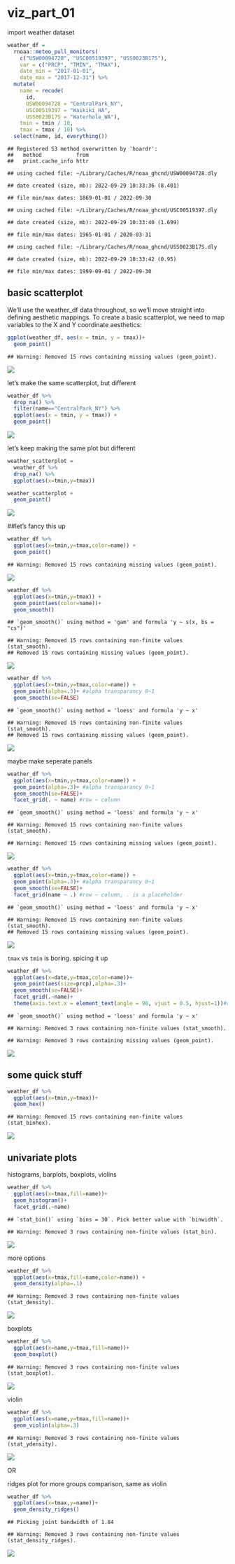 viz_part_01
================

import weather dataset

``` r
weather_df = 
  rnoaa::meteo_pull_monitors(
    c("USW00094728", "USC00519397", "USS0023B17S"),
    var = c("PRCP", "TMIN", "TMAX"), 
    date_min = "2017-01-01",
    date_max = "2017-12-31") %>%
  mutate(
    name = recode(
      id, 
      USW00094728 = "CentralPark_NY", 
      USC00519397 = "Waikiki_HA",
      USS0023B17S = "Waterhole_WA"),
    tmin = tmin / 10,
    tmax = tmax / 10) %>%
  select(name, id, everything())
```

    ## Registered S3 method overwritten by 'hoardr':
    ##   method           from
    ##   print.cache_info httr

    ## using cached file: ~/Library/Caches/R/noaa_ghcnd/USW00094728.dly

    ## date created (size, mb): 2022-09-29 10:33:36 (8.401)

    ## file min/max dates: 1869-01-01 / 2022-09-30

    ## using cached file: ~/Library/Caches/R/noaa_ghcnd/USC00519397.dly

    ## date created (size, mb): 2022-09-29 10:33:40 (1.699)

    ## file min/max dates: 1965-01-01 / 2020-03-31

    ## using cached file: ~/Library/Caches/R/noaa_ghcnd/USS0023B17S.dly

    ## date created (size, mb): 2022-09-29 10:33:42 (0.95)

    ## file min/max dates: 1999-09-01 / 2022-09-30

## basic scatterplot

We’ll use the weather_df data throughout, so we’ll move straight into
defining aesthetic mappings. To create a basic scatterplot, we need to
map variables to the X and Y coordinate aesthetics:

``` r
ggplot(weather_df, aes(x = tmin, y = tmax))+
  geom_point()
```

    ## Warning: Removed 15 rows containing missing values (geom_point).

![](viz_part_01_files/figure-gfm/unnamed-chunk-3-1.png)<!-- -->

let’s make the same scatterplot, but different

``` r
weather_df %>% 
  drop_na() %>% 
  filter(name=="CentralPark_NY") %>% 
  ggplot(aes(x = tmin, y = tmax)) + 
  geom_point()
```

![](viz_part_01_files/figure-gfm/unnamed-chunk-4-1.png)<!-- -->

let’s keep making the same plot but different

``` r
weather_scatterplot = 
  weather_df %>% 
  drop_na() %>% 
  ggplot(aes(x=tmin,y=tmax))

weather_scatterplot + 
  geom_point()
```

![](viz_part_01_files/figure-gfm/unnamed-chunk-5-1.png)<!-- -->

\##let’s fancy this up

``` r
weather_df %>% 
  ggplot(aes(x=tmin,y=tmax,color=name)) +
  geom_point()
```

    ## Warning: Removed 15 rows containing missing values (geom_point).

![](viz_part_01_files/figure-gfm/unnamed-chunk-6-1.png)<!-- -->

``` r
weather_df %>% 
  ggplot(aes(x=tmin,y=tmax)) +
  geom_point(aes(color=name))+
  geom_smooth()
```

    ## `geom_smooth()` using method = 'gam' and formula 'y ~ s(x, bs = "cs")'

    ## Warning: Removed 15 rows containing non-finite values (stat_smooth).
    ## Removed 15 rows containing missing values (geom_point).

![](viz_part_01_files/figure-gfm/unnamed-chunk-6-2.png)<!-- -->

``` r
weather_df %>% 
  ggplot(aes(x=tmin,y=tmax,color=name)) +
  geom_point(alpha=.3)+ #alpha transparancy 0~1
  geom_smooth(se=FALSE)
```

    ## `geom_smooth()` using method = 'loess' and formula 'y ~ x'

    ## Warning: Removed 15 rows containing non-finite values (stat_smooth).
    ## Removed 15 rows containing missing values (geom_point).

![](viz_part_01_files/figure-gfm/unnamed-chunk-6-3.png)<!-- -->

maybe make seperate panels

``` r
weather_df %>% 
  ggplot(aes(x=tmin,y=tmax,color=name)) +
  geom_point(alpha=.3)+ #alpha transparancy 0~1
  geom_smooth(se=FALSE)+
  facet_grid(. ~ name) #row ~ column
```

    ## `geom_smooth()` using method = 'loess' and formula 'y ~ x'

    ## Warning: Removed 15 rows containing non-finite values (stat_smooth).

    ## Warning: Removed 15 rows containing missing values (geom_point).

![](viz_part_01_files/figure-gfm/unnamed-chunk-7-1.png)<!-- -->

``` r
weather_df %>% 
  ggplot(aes(x=tmin,y=tmax,color=name)) +
  geom_point(alpha=.3)+ #alpha transparancy 0~1
  geom_smooth(se=FALSE)+
  facet_grid(name ~ .) #row ~ column, . is a placeholder
```

    ## `geom_smooth()` using method = 'loess' and formula 'y ~ x'

    ## Warning: Removed 15 rows containing non-finite values (stat_smooth).
    ## Removed 15 rows containing missing values (geom_point).

![](viz_part_01_files/figure-gfm/unnamed-chunk-7-2.png)<!-- -->

`tmax` vs `tmin` is boring. spicing it up

``` r
weather_df %>% 
  ggplot(aes(x=date,y=tmax,color=name))+
  geom_point(aes(size=prcp),alpha=.3)+
  geom_smooth(se=FALSE)+
  facet_grid(.~name)+
  theme(axis.text.x = element_text(angle = 90, vjust = 0.5, hjust=1))#rotate x axis labels 
```

    ## `geom_smooth()` using method = 'loess' and formula 'y ~ x'

    ## Warning: Removed 3 rows containing non-finite values (stat_smooth).

    ## Warning: Removed 3 rows containing missing values (geom_point).

![](viz_part_01_files/figure-gfm/unnamed-chunk-8-1.png)<!-- -->

## some quick stuff

``` r
weather_df %>% 
  ggplot(aes(x=tmin,y=tmax))+
  geom_hex()
```

    ## Warning: Removed 15 rows containing non-finite values (stat_binhex).

![](viz_part_01_files/figure-gfm/unnamed-chunk-9-1.png)<!-- -->

## univariate plots

histograms, barplots, boxplots, violins

``` r
weather_df %>% 
  ggplot(aes(x=tmax,fill=name))+
  geom_histogram()+
  facet_grid(.~name)
```

    ## `stat_bin()` using `bins = 30`. Pick better value with `binwidth`.

    ## Warning: Removed 3 rows containing non-finite values (stat_bin).

![](viz_part_01_files/figure-gfm/unnamed-chunk-10-1.png)<!-- -->

more options

``` r
weather_df %>% 
  ggplot(aes(x=tmax,fill=name,color=name)) +
  geom_density(alpha=.1)
```

    ## Warning: Removed 3 rows containing non-finite values (stat_density).

![](viz_part_01_files/figure-gfm/unnamed-chunk-11-1.png)<!-- -->

boxplots

``` r
weather_df %>% 
  ggplot(aes(x=name,y=tmax,fill=name))+
  geom_boxplot()
```

    ## Warning: Removed 3 rows containing non-finite values (stat_boxplot).

![](viz_part_01_files/figure-gfm/unnamed-chunk-12-1.png)<!-- -->

violin

``` r
weather_df %>% 
  ggplot(aes(x=name,y=tmax,fill=name))+
  geom_violin(alpha=.3)
```

    ## Warning: Removed 3 rows containing non-finite values (stat_ydensity).

![](viz_part_01_files/figure-gfm/unnamed-chunk-13-1.png)<!-- -->

OR

ridges plot for more groups comparison, same as violin

``` r
weather_df %>% 
  ggplot(aes(x=tmax,y=name))+
  geom_density_ridges()
```

    ## Picking joint bandwidth of 1.84

    ## Warning: Removed 3 rows containing non-finite values (stat_density_ridges).

![](viz_part_01_files/figure-gfm/unnamed-chunk-14-1.png)<!-- -->
